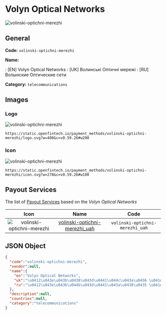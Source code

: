 
# Volyn Optical Networks 
![volinski-optichni-merezhi](https://static.openfintech.io/payment_methods/volinski-optichni-merezhi/logo.svg?w=400&c=v0.59.26#w200)  

## General 
**Code:** `volinski-optichni-merezhi` 
 
**Name:** 
 
:	[EN] Volyn Optical Networks 
:	[UK] Волинські Оптичні мережі 
:	[RU] Волынские Оптические сети 
 
**Category:** `telecommunications` 
 

## Images 

### Logo 
![volinski-optichni-merezhi](https://static.openfintech.io/payment_methods/volinski-optichni-merezhi/logo.svg?w=400&c=v0.59.26#w200)  

```
https://static.openfintech.io/payment_methods/volinski-optichni-merezhi/logo.svg?w=400&c=v0.59.26#w200
```  

### Icon 
![volinski-optichni-merezhi](https://static.openfintech.io/payment_methods/volinski-optichni-merezhi/icon.svg?w=278&c=v0.59.26#w100)  

```
https://static.openfintech.io/payment_methods/volinski-optichni-merezhi/icon.svg?w=278&c=v0.59.26#w100
```  

## Payout Services 
 
The list of [Payout Services](/payout-services/) based on the _Volyn Optical Networks_ 

|Icon|Name|Code| 
|:---:|:---:|:---:| 
|![volinski-optichni-merezhi](https://static.openfintech.io/payout_methods/volinski-optichni-merezhi/icon.svg?w=278&c=v0.59.26#w40) |[volinski-optichni-merezhi_uah](/payout-services/volinski-optichni-merezhi_uah/)|`volinski-optichni-merezhi_uah`| 
 

## JSON Object 

```json
{
  "code":"volinski-optichni-merezhi",
  "vendor":null,
  "name":{
    "en":"Volyn Optical Networks",
    "uk":"\u0412\u043e\u043b\u0438\u043d\u0441\u044c\u043a\u0456 \u041e\u043f\u0442\u0438\u0447\u043d\u0456 \u043c\u0435\u0440\u0435\u0436\u0456",
    "ru":"\u0412\u043e\u043b\u044b\u043d\u0441\u043a\u0438\u0435 \u041e\u043f\u0442\u0438\u0447\u0435\u0441\u043a\u0438\u0435 \u0441\u0435\u0442\u0438"
  },
  "description":null,
  "countries":null,
  "category":"telecommunications"
}
```  
